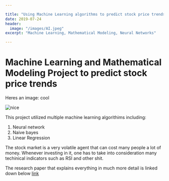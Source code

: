 ```yaml
---

title: "Using Machine Learning algorithms to predict stock price trends"
date: 2019-07-24
header:
  image: "/images/AI.jpeg"
excerpt: "Machine Learning, Mathematical Modeling, Neural Networks"

---
```

# Machine Learning and Mathematical Modeling Project to predict stock price trends
Heres an image:
cool

<img src="{{ site.url }}{{ site.baseurl }}/images/AI.jpeg" alt="nice">


  This project utilized multiple machine learning algorithims including:
  1. Neural network
  2. Naive bayes
  3. Linear Regression

  The stock market is a very volatile agent that can cost many people a lot of money. Whenever investing in it, one has to take into consideration many techinical indicators such as RSI and other shit.

  The research paper that explains everything in much more detail is linked down below [link](https://docs.google.com/document/d/1CH2NBqQ97SmrK-o2fUZSxCD8w3tXd9uhHxf5t3MG4to/edit?usp=sharing)
